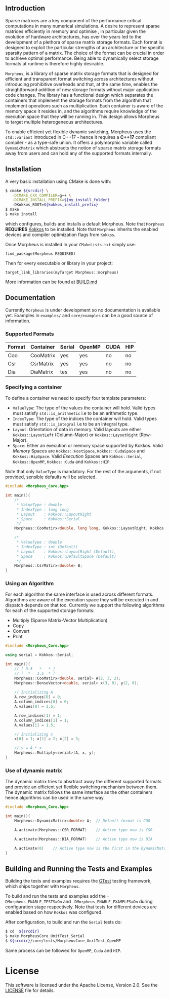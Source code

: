 ## Introduction

Sparse matrices are a key component of the performance critical computations in many numerical simulations. A desire to represent sparse matrices efficiently in memory and optimise , in particular given the evolution of hardware architectures, has over the years led to the development of a plethora of sparse matrix storage formats. Each format is designed to exploit the particular strengths of an architecture or the specific sparsity pattern of a matrix. The choice of the format can be crucial in order to achieve optimal performance. Being able to dynamically select storage formats at runtime is therefore highly desirable.

`Morpheus`, is a library of sparse matrix storage formats that is designed for efficient and transparent format switching across architectures without introducing prohibitive overheads and that, at the same time, enables the straightforward addition of new storage formats without major application code changes. The library has a functional design which separates the containers that implement the storage formats from the algorithm that implement operations such as multiplication. Each container is aware of the memory space it resides in, and the algorithms require knowledge of the execution space that they will be running in. This design allows Morpheus to target multiple heterogeneous architectures. 

To enable efficient yet flexible dynamic switching, Morpheus uses the `std::variant` introduced in C++17 - hence it requires a **C++17** compliant compiler - as a type-safe union. It offers a polymorphic variable called `DynamicMatrix` which abstracts the notion of sparse matrix storage formats away from users and can hold any of the supported formats internally.

## Installation

A very basic installation using CMake is done with:

```sh
$ cmake ${srcdir} \
   -DCMAKE_CXX_COMPILER=g++ \
   -DCMAKE_INSTALL_PREFIX=${my_install_folder}
   -DKokkos_ROOT=${kokkos_install_prefix}
$ make
$ make install
```

which configures, builds and installs a default Morpheus. Note that `Morpheus` **REQUIRES** [Kokkos](https://github.com/kokkos/kokkos) to be installed. Note that `Morpheus` inherits the enabled devices and compiler optimization flags from `Kokkos`.

Once Morpheus is installed In your `CMakeLists.txt` simply use:

```
find_package(Morpheus REQUIRED)
```

Then for every executable or library in your project:
```
target_link_libraries(myTarget Morpheus::morpheus)
```

More information can be found at [BUILD.md](BUILD.md)

## Documentation

Currently `Morpheus` is under development so no documentation is available yet. Examples in `examples/` and `core/examples` can be a good source of information.

### Supported Formats

| Format | Container | Serial | OpenMP | CUDA | HIP |
| ------ | --------- | ------ | ------ | ---- | --- |
| Coo    | CooMatrix | yes    | yes    | no   | no  |
| Csr    | CsrMatrix | yes    | yes    | no   | no  |
| Dia    | DiaMatrix | tes    | yes    | no   | no  |

### Specifying a container

To define a container we need to specify four template parameters:
- `ValueType`: The type of the values the container will hold. Valid types must satisfy `std::is_arithmetic` i.e to be an arithmetic type.
- `IndexType`: The type of the indices the container will hold. Valid types must satisfy `std::is_integral` i.e to be an integral type.
- `Layout`: Orientation of data in memory. Valid layouts are either  `Kokkos::LayoutLeft` (Column-Major) or `Kokkos::LayoutRight` (Row-Major).
- `Space`: Either an execution or memory space supported by Kokkos. Valid *Memory* Spaces are `Kokkos::HostSpace`, `Kokkos::CudaSpace` and `Kokkos::HipSpace`. Valid *Execution* Spaces are `Kokkos::Serial`, `Kokkos::OpenMP`, `Kokkos::Cuda` and `Kokkos::HIP`.

Note that only `ValueType` is mandatory. For the rest of the arguments, if not provided, sensible defaults will be selected.

```cpp
#include <Morpheus_Core.hpp>

int main(){
    /* 
     * ValueType : double
     * IndexType : long long
     * Layout    : Kokkos::LayoutRight
     * Space     : Kokkos::Serial 
     */
    Morpheus::CooMatirx<double, long long, Kokkos::LayoutRight, Kokkos::Serial> A;  

    /* 
     * ValueType : double
     * IndexType : int (Default)
     * Layout    : Kokkos::LayoutRight (Default), 
     * Space     : Kokkos::DefaultSpace (Default) 
     */
    Morpheus::CsrMatirx<double> B; 
}
```

### Using an Algorithm

For each algorithm the same interface is used across different formats. Algorithms are aware of the execution space they will be executed in and dispatch depends on that too. Currently we support the following algorithms for each of the supported storage formats:
- Multiply (Sparse Matrix-Vector Multiplication)
- Copy
- Convert
- Print

```cpp
#include <Morpheus_Core.hpp>

using serial = Kokkos::Serial;

int main(){
    // [ 3.5   *   * ]
    // [  *   1.5  * ]
    Morpheus::CooMatirx<double, serial> A(2, 3, 2);  
    Morpheus::DenseVector<double, serial> x(3, 0), y(2, 0); 
    
    // Initializing A
    A.row_indices[0] = 0;
    A.column_indices[0] = 0;
    A.values[0] = 3.5;

    A.row_indices[1] = 1;
    A.column_indices[1] = 1;
    A.values[1] = 1.5;

    // Initializing x
    x[0] = 1; x[1] = 2; x[2] = 3;

    // y = A * x
    Morpheus::Multiply<serial>(A, x, y);
}
```

### Use of dynamic matrix

The dynamic matrix tries to absrtract away the different supported formats and provide an efficient yet flexible switching mechanism between them. The dynamic matrix follows the same interface as the other containers hence algorithms can be used in the same way.

```cpp
#include <Morpheus_Core.hpp>

int main(){
    Morpheus::DynamicMatirx<double> A;  // Default format is COO

    A.activate(Morpheus::CSR_FORMAT)    // Active type now is CSR

    A.activate(Morpheus::DIA_FORMAT)    // Active type now is DIA

    A.activate(0)    // Active type now is the first in the DynamicMatrix
}
```

## Building and Running the Tests and Examples

Building the tests and examples requires the [GTest](https://github.com/google/googletest) testing framework, which ships together with `Morpheus`.

To build and run the tests and examples add the `-DMorpheus_ENABLE_TESTS=On` and `-DMorpheus_ENABLE_EXAMPLES=On` during configuration stage respectively. Note that tests for different devices are enabled based on how `Kokkos` was configured.

After configuration, to build and run the `Serial` tests do:
```sh
$ cd  ${srcdir}
$ make MorpheusCore_UnitTest_Serial
$ ${srcdir}/core/tests/MorpheusCore_UnitTest_OpenMP
```
Same process can be followed for `OpenMP`, `Cuda` and `HIP`.

# License

This software is licensed under the Apache License, Version 2.0. See the [LICENSE](LICENSE) file for details.